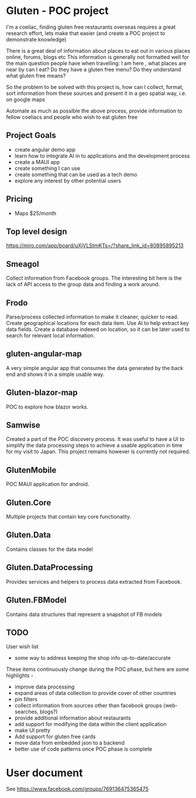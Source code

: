 # Gluten - POC project

I'm a coeliac, finding gluten free restaurants overseas requires a great research effort, lets make that easier (and create a POC project to demonstrate knowledge)

There is a great deal of information about places to eat out in various places online, forums, blogs etc
This information is generally not formatted well for the main question people have when travelling: 
I am here <insert street or city name>, what places are near by can I eat? Do they have a gluten free menu? Do they understand what gluten free means?

So the problem to be solved with this project is, how can I collect, format, sort information from these sources and present it in a geo spatial way, 
i.e. on google maps

Automate as much as possible the above process, provide information to fellow coeliacs and people who wish to eat gluten free

## Project Goals 

 - create angular demo app
 - learn how to integrate AI in to applications and the development process
 - create a MAUI app
 - create something I can use
 - create something that can be used as a tech demo
 - explore any interest by other potential users
 
## Pricing 

 - Maps $25/month
 

## Top level design 

https://miro.com/app/board/uXjVLStmKTs=/?share_link_id=80895895213

## Smeagol

Collect information from Facebook groups. The interesting bit here is the lack of API access to the group data and finding a work around.

## Frodo

Parse/process collected information to make it cleaner, quicker to read. Create geographical locations for each data item.
Use AI to help extract key data fields.
Create a database indexed on location, so it can be later used to search for relevant local information.

## gluten-angular-map 

A very simple angular app that consumes the data generated by the back end and shows it in a simple usable way.

## Gluten-blazor-map

POC to explore how blazor works.

## Samwise 

Created a part of the POC discovery process. It was useful to have a UI to simplify the data processing steps to achieve a usable 
application in time for my visit to Japan. This project remains however is currently not required.

## GlutenMobile 

POC MAUI application for android. 

## Gluten.Core 

Multiple projects that contain key core functionality.

## Gluten.Data 

Contains classes for the data model

## Gluten.DataProcessing

Provides services and helpers to process data extracted from Facebook.

## Gluten.FBModel

Contains data structures that represent a snapshot of FB models

## TODO 

User wish list
 - some way to address keeping the shop info up-to-date/accurate

These items continuously change during the POC phase, but here are some highlights -

 - improve data processing
 - expand areas of data collection to provide cover of other countries
 - pin filters
 - collect information from sources other than facebook groups (web-searches, blogs?)
 - provide additional information about restaurants
 - add support for modifying the data within the client application
 - make UI pretty
 - Add support for gluten free cards 
 - move data from embedded json to a backend
 - better use of code patterns once POC phase is complete

# User document

See https://www.facebook.com/groups/769136475365475
